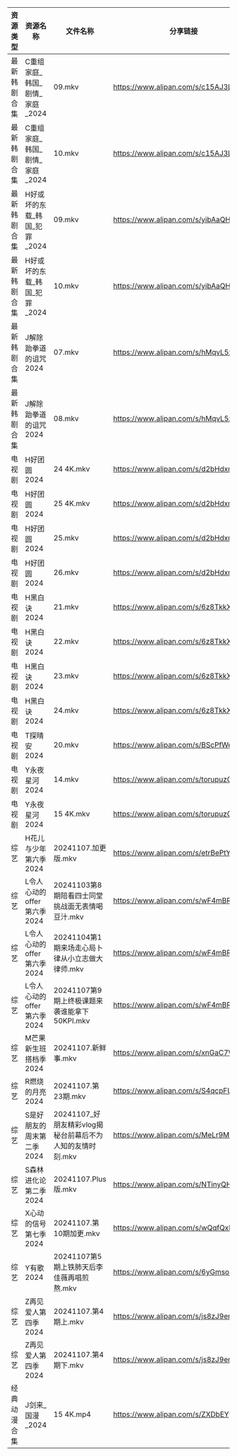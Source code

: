 | 资源类型   | 资源名称                | 文件名称                                  | 分享链接                                 | 更新时间                |
| ------ | ------------------- | ------------------------------------- | ------------------------------------ | ------------------- |
| 最新韩剧合集 | C重组家庭_韩国_剧情_家庭_2024 | 09.mkv                                | https://www.alipan.com/s/c15AJ3LnYiE | 2024-11-07 00:05:13 |
| 最新韩剧合集 | C重组家庭_韩国_剧情_家庭_2024 | 10.mkv                                | https://www.alipan.com/s/c15AJ3LnYiE | 2024-11-07 00:05:13 |
| 最新韩剧合集 | H好或坏的东载_韩国_犯罪_2024  | 09.mkv                                | https://www.alipan.com/s/yibAaQHi4z2 | 2024-11-07 12:05:38 |
| 最新韩剧合集 | H好或坏的东载_韩国_犯罪_2024  | 10.mkv                                | https://www.alipan.com/s/yibAaQHi4z2 | 2024-11-07 12:05:37 |
| 最新韩剧合集 | J解除跆拳道的诅咒2024       | 07.mkv                                | https://www.alipan.com/s/hMqvL5zqZ6q | 2024-11-07 18:05:49 |
| 最新韩剧合集 | J解除跆拳道的诅咒2024       | 08.mkv                                | https://www.alipan.com/s/hMqvL5zqZ6q | 2024-11-07 18:05:49 |
| 电视剧    | H好团圆2024            | 24 4K.mkv                             | https://www.alipan.com/s/d2bHdxmufLL | 2024-11-07 00:05:31 |
| 电视剧    | H好团圆2024            | 25 4K.mkv                             | https://www.alipan.com/s/d2bHdxmufLL | 2024-11-07 00:05:30 |
| 电视剧    | H好团圆2024            | 25.mkv                                | https://www.alipan.com/s/d2bHdxmufLL | 2024-11-07 00:05:30 |
| 电视剧    | H好团圆2024            | 26.mkv                                | https://www.alipan.com/s/d2bHdxmufLL | 2024-11-07 20:05:36 |
| 电视剧    | H黑白诀2024            | 21.mkv                                | https://www.alipan.com/s/6z8TkkXMQkW | 2024-11-07 14:05:35 |
| 电视剧    | H黑白诀2024            | 22.mkv                                | https://www.alipan.com/s/6z8TkkXMQkW | 2024-11-07 14:05:35 |
| 电视剧    | H黑白诀2024            | 23.mkv                                | https://www.alipan.com/s/6z8TkkXMQkW | 2024-11-07 14:05:34 |
| 电视剧    | H黑白诀2024            | 24.mkv                                | https://www.alipan.com/s/6z8TkkXMQkW | 2024-11-07 14:05:34 |
| 电视剧    | T探晴安2024            | 20.mkv                                | https://www.alipan.com/s/BScPfWednTi | 2024-11-07 14:06:38 |
| 电视剧    | Y永夜星河2024           | 14.mkv                                | https://www.alipan.com/s/torupuzCfzz | 2024-11-07 19:06:54 |
| 电视剧    | Y永夜星河2024           | 15 4K.mkv                             | https://www.alipan.com/s/torupuzCfzz | 2024-11-07 20:06:52 |
| 综艺     | H花儿与少年第六季2024       | 20241107.加更版.mkv                      | https://www.alipan.com/s/etrBePtYsJ7 | 2024-11-07 14:07:18 |
| 综艺     | L令人心动的offer第六季2024  | 20241103第8期陪看四士同堂挑战面无表情喝豆汁.mkv        | https://www.alipan.com/s/wF4mBRf7vAS | 2024-11-07 14:07:27 |
| 综艺     | L令人心动的offer第六季2024  | 20241104第1期来场走心局卜律从小立志做大律师.mkv        | https://www.alipan.com/s/wF4mBRf7vAS | 2024-11-07 14:07:26 |
| 综艺     | L令人心动的offer第六季2024  | 20241107第9期上终极课题来袭谁能拿下50KPI.mkv       | https://www.alipan.com/s/wF4mBRf7vAS | 2024-11-07 14:07:26 |
| 综艺     | M芒果新生班搭档季2024       | 20241107.新鲜事.mkv                      | https://www.alipan.com/s/xnGaC7WzgLK | 2024-11-07 14:07:38 |
| 综艺     | R燃烧的月亮2024          | 20241107.第23期.mkv                     | https://www.alipan.com/s/S4qcpFUguQa | 2024-11-07 14:07:55 |
| 综艺     | S是好朋友的周末第二季2024     | 20241107_好朋友精彩vlog揭秘台前幕后不为人知的友情时刻.mkv | https://www.alipan.com/s/MeLr9M3vuvt | 2024-11-07 14:08:03 |
| 综艺     | S森林进化论第二季2024       | 20241107.Plus版.mkv                    | https://www.alipan.com/s/NTinyQH8gfp | 2024-11-07 14:08:05 |
| 综艺     | X心动的信号第七季2024       | 20241107.第10期加更.mkv                   | https://www.alipan.com/s/wQqfQxMS8Sx | 2024-11-07 14:08:38 |
| 综艺     | Y有歌2024             | 20241107第5期上铁肺天后李佳薇再唱煎熬.mkv           | https://www.alipan.com/s/6yGmsoRcXPy | 2024-11-07 20:08:48 |
| 综艺     | Z再见爱人第四季2024        | 20241107.第4期上.mkv                     | https://www.alipan.com/s/js8zJ9enmDc | 2024-11-07 14:08:51 |
| 综艺     | Z再见爱人第四季2024        | 20241107.第4期下.mkv                     | https://www.alipan.com/s/js8zJ9enmDc | 2024-11-07 14:08:51 |
| 经典动漫合集 | J剑来_国漫_2024         | 15 4K.mp4                             | https://www.alipan.com/s/ZXDbEYyKrjr | 2024-11-07 00:05:41 |
